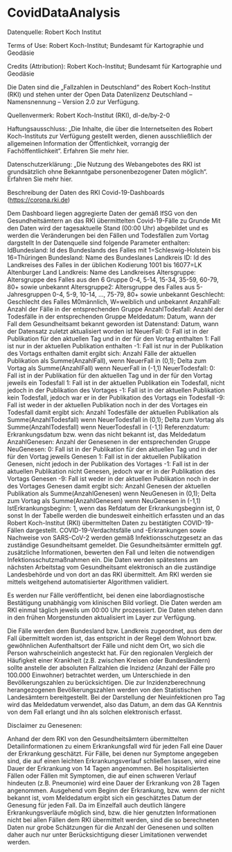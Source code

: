 # CovidDataAnalysis
 
Datenquelle: Robert Koch Institut 

Terms of Use: Robert Koch-Institut; Bundesamt für Kartographie und Geodäsie 

Credits (Attribution): Robert Koch-Institut; Bundesamt für Kartographie und Geodäsie



Die Daten sind die „Fallzahlen in Deutschland“ des Robert Koch-Institut (RKI) und stehen unter der Open Data Datenlizenz Deutschland – Namensnennung – Version 2.0 zur Verfügung. 

Quellenvermerk: Robert Koch-Institut (RKI), dl-de/by-2-0



Haftungsausschluss: „Die Inhalte, die über die Internetseiten des Robert Koch-Instituts zur Verfügung gestellt werden, dienen ausschließlich der allgemeinen Information der Öffentlichkeit, vorrangig der Fachöffentlichkeit“. Erfahren Sie mehr hier. 

Datenschutzerklärung: „Die Nutzung des Webangebotes des RKI ist grundsätzlich ohne Bekanntgabe personenbezogener Daten möglich“. Erfahren Sie mehr hier. 



Beschreibung der Daten des RKI Covid-19-Dashboards (https://corona.rki.de)

Dem Dashboard liegen aggregierte Daten der gemäß IfSG von den Gesundheitsämtern an das RKI übermittelten Covid-19-Fälle zu Grunde
Mit den Daten wird der tagesaktuelle Stand (00:00 Uhr) abgebildet und es werden die Veränderungen bei den Fällen und Todesfällen zum Vortag dargstellt
In der Datenquelle sind folgende Parameter enthalten:
IdBundesland: Id des Bundeslands des Falles mit 1=Schleswig-Holstein bis 16=Thüringen
Bundesland: Name des Bundeslanes
Landkreis ID: Id des Landkreises des Falles in der üblichen Kodierung 1001 bis 16077=LK Altenburger Land
Landkreis: Name des Landkreises
Altersgruppe: Altersgruppe des Falles aus den 6 Gruppe 0-4, 5-14, 15-34, 35-59, 60-79, 80+ sowie unbekannt
Altersgruppe2: Altersgruppe des Falles aus 5-Jahresgruppen 0-4, 5-9, 10-14, ..., 75-79, 80+ sowie unbekannt
Geschlecht: Geschlecht des Falles M0männlich, W=weiblich und unbekannt
AnzahlFall: Anzahl der Fälle in der entsprechenden Gruppe
AnzahlTodesfall: Anzahl der Todesfälle in der entsprechenden Gruppe
Meldedatum: Datum, wann der Fall dem Gesundheitsamt bekannt geworden ist
Datenstand: Datum, wann der Datensatz zuletzt aktualisiert worden ist
NeuerFall: 
0: Fall ist in der Publikation für den aktuellen Tag und in der für den Vortag enthalten
1: Fall ist nur in der aktuellen Publikation enthalten
-1: Fall ist nur in der Publikation des Vortags enthalten
damit ergibt sich: Anzahl Fälle der aktuellen Publikation als Summe(AnzahlFall), wenn NeuerFall in (0,1); Delta zum Vortag als Summe(AnzahlFall) wenn NeuerFall in (-1,1)
NeuerTodesfall:
0: Fall ist in der Publikation für den aktuellen Tag und in der für den Vortag jeweils ein Todesfall
1: Fall ist in der aktuellen Publikation ein Todesfall, nicht jedoch in der Publikation des Vortages
-1: Fall ist in der aktuellen Publikation kein Todesfall, jedoch war er in der Publikation des Vortags ein Todesfall
-9: Fall ist weder in der aktuellen Publikation noch in der des Vortages ein Todesfall
damit ergibt sich: Anzahl Todesfälle der aktuellen Publikation als Summe(AnzahlTodesfall) wenn NeuerTodesfall in (0,1); Delta zum Vortag als Summe(AnzahlTodesfall) wenn NeuerTodesfall in (-1,1)
Referenzdatum: Erkrankungsdatum bzw. wenn das nicht bekannt ist, das Meldedatum
AnzahlGenesen: Anzahl der Genesenen in der entsprechenden Gruppe
NeuGenesen:
0: Fall ist in der Publikation für den aktuellen Tag und in der für den Vortag jeweils Genesen
1: Fall ist in der aktuellen Publikation Genesen, nicht jedoch in der Publikation des Vortages
-1: Fall ist in der aktuellen Publikation nicht Genesen, jedoch war er in der Publikation des Vortags Genesen
-9: Fall ist weder in der aktuellen Publikation noch in der des Vortages Genesen 
damit ergibt sich: Anzahl Genesen der aktuellen Publikation als Summe(AnzahlGenesen) wenn NeuGenesen in (0,1); Delta zum Vortag als Summe(AnzahlGenesen) wenn NeuGenesen in (-1,1)
IstErkrankungsbeginn: 1, wenn das Refdatum der Erkrankungsbeginn ist, 0 sonst
In der Tabelle werden die bundesweit einheitlich erfassten und an das Robert Koch-Institut (RKI) übermittelten Daten zu bestätigten COVID-19-Fällen dargestellt. COVID-19-Verdachtsfälle und -Erkrankungen sowie Nachweise von SARS-CoV-2 werden gemäß Infektionsschutzgesetz an das zuständige Gesundheitsamt gemeldet. Die Gesundheitsämter ermitteln ggf. zusätzliche Informationen, bewerten den Fall und leiten die notwendigen Infektionsschutzmaßnahmen ein. Die Daten werden spätestens am nächsten Arbeitstag vom Gesundheitsamt elektronisch an die zuständige Landesbehörde und von dort an das RKI übermittelt. Am RKI werden sie mittels weitgehend automatisierter Algorithmen validiert.

Es werden nur Fälle veröffentlicht, bei denen eine labordiagnostische Bestätigung unabhängig vom klinischen Bild vorliegt. Die Daten werden am RKI einmal täglich jeweils um 00:00 Uhr prozessiert. Die Daten stehen dann in den frühen Morgenstunden aktualisiert im Layer zur Verfügung.

Die Fälle werden dem Bundesland bzw. Landkreis zugeordnet, aus dem der Fall übermittelt worden ist, das entspricht in der Regel dem Wohnort bzw. gewöhnlichen Aufenthaltsort der Fälle und nicht dem Ort, wo sich die Person wahrscheinlich angesteckt hat. Für den regionalen Vergleich der Häufigkeit einer Krankheit (z.B. zwischen Kreisen oder Bundesländern) sollte anstelle der absoluten Fallzahlen die Inzidenz (Anzahl der Fälle pro 100.000 Einwohner) betrachtet werden, um Unterschiede in den Bevölkerungszahlen zu berücksichtigen. Die zur Inzidenzberechnung herangezogenen Bevölkerungszahlen werden von den Statistischen Landesämtern bereitgestellt. Bei der Darstellung der Neuinfektionen pro Tag wird das Meldedatum verwendet, also das Datum, an dem das GA Kenntnis von dem Fall erlangt und ihn als solchen elektronisch erfasst.



Disclaimer zu Genesenen:

Anhand der dem RKI von den Gesundheitsämtern übermittelten Detailinformationen zu einem Erkrankungsfall wird für jeden Fall eine Dauer der Erkrankung geschätzt. Für Fälle, bei denen nur Symptome angegeben sind, die auf einen leichten Erkrankungsverlauf schließen lassen, wird eine Dauer der Erkrankung von 14 Tagen angenommen. Bei hospitalisierten Fällen oder Fällen mit Symptomen, die auf einen schweren Verlauf hindeuten (z.B. Pneumonie) wird eine Dauer der Erkrankung von 28 Tagen angenommen. Ausgehend vom Beginn der Erkrankung, bzw. wenn der nicht bekannt ist, vom Meldedatum ergibt sich ein geschätztes Datum der Genesung für jeden Fall. Da im Einzelfall auch deutlich längere Erkrankungsverläufe möglich sind, bzw. die hier genutzten Informationen nicht bei allen Fällen dem RKI übermittelt werden, sind die so berechneten Daten nur grobe Schätzungen für die Anzahl der Genesenen und sollten daher auch nur unter Berücksichtigung dieser Limitationen verwendet werden.
